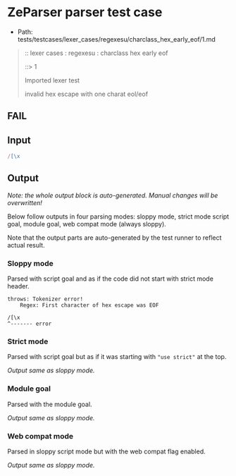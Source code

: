 # ZeParser parser test case

- Path: tests/testcases/lexer_cases/regexesu/charclass_hex_early_eof/1.md

> :: lexer cases : regexesu : charclass hex early eof
>
> ::> 1
>
> Imported lexer test
>
> invalid hex escape with one charat eol/eof

## FAIL

## Input

`````js
/[\x
`````

## Output

_Note: the whole output block is auto-generated. Manual changes will be overwritten!_

Below follow outputs in four parsing modes: sloppy mode, strict mode script goal, module goal, web compat mode (always sloppy).

Note that the output parts are auto-generated by the test runner to reflect actual result.

### Sloppy mode

Parsed with script goal and as if the code did not start with strict mode header.

`````
throws: Tokenizer error!
    Regex: First character of hex escape was EOF

/[\x
^------- error
`````

### Strict mode

Parsed with script goal but as if it was starting with `"use strict"` at the top.

_Output same as sloppy mode._

### Module goal

Parsed with the module goal.

_Output same as sloppy mode._

### Web compat mode

Parsed in sloppy script mode but with the web compat flag enabled.

_Output same as sloppy mode._
